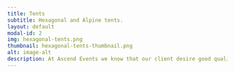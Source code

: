 ```yaml
---
title: Tents
subtitle: Hexagonal and Alpine tents.
layout: default
modal-id: 2
img: hexagonal-tents.png
thumbnail: hexagonal-tents-thumbnail.png
alt: image-alt
description: At Ascend Events we know that our client desire good quality services at pocket friendly prices. We have spacious hexogonal tents that can sit around 70 people with chairs and tables. Our modern tents are easy to transport and assemble.
---
```

